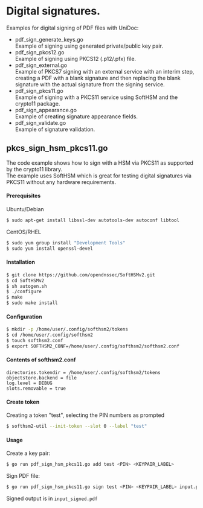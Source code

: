 # Digital signatures.

Examples for digital signing of PDF files with UniDoc:
- pdf_sign_generate_keys.go  
  Example of signing using generated private/public key pair.
- pdf_sign_pkcs12.go  
  Example of signing using PKCS12 (.p12/.pfx) file.
- pdf_sign_external.go  
  Example of PKCS7 signing with an external service with an interim step,
  creating a PDF with a blank signature and then replacing the blank signature
  with the actual signature from the signing service.
- pdf_sign_pkcs11.go  
  Example of signing with a PKCS11 service using SoftHSM and the crypto11 package.
- pdf_sign_appearance.go  
  Example of creating signature appearance fields.
- pdf_sign_validate.go  
  Example of signature validation.

## pkcs_sign_hsm_pkcs11.go

The code example shows how to sign with a HSM via PKCS11 as supported by the
crypto11 library.  
The example uses SoftHSM which is great for testing digital signatures via
PKCS11 without any hardware requirements.

#### Prerequisites

Ubuntu/Debian
```bash
$ sudo apt-get install libssl-dev autotools-dev autoconf libtool
```

CentOS/RHEL
```bash
$ sudo yum group install "Development Tools"
$ sudo yum install openssl-devel
```

#### Installation

```bash
$ git clone https://github.com/opendnssec/SoftHSMv2.git
$ cd SoftHSMv2
$ sh autogen.sh
$ ./configure
$ make
$ sudo make install
```

#### Configuration

```bash
$ mkdir -p /home/user/.config/softhsm2/tokens
$ cd /home/user/.config/softhsm2
$ touch softhsm2.conf
$ export SOFTHSM2_CONF=/home/user/.config/softhsm2/softhsm2.conf
```

#### Contents of softhsm2.conf

```
directories.tokendir = /home/user/.config/softhsm2/tokens
objectstore.backend = file
log.level = DEBUG
slots.removable = true
```

#### Create token

Creating a token "test", selecting the PIN numbers as prompted

```bash
$ softhsm2-util --init-token --slot 0 --label "test"
```

#### Usage

Create a key pair:
```bash
$ go run pdf_sign_hsm_pkcs11.go add test <PIN> <KEYPAIR_LABEL>
```

Sign PDF file:
```bash
$ go run pdf_sign_hsm_pkcs11.go sign test <PIN> <KEYPAIR_LABEL> input.pdf input_signed.pdf
```

Signed output is in `input_signed.pdf`
